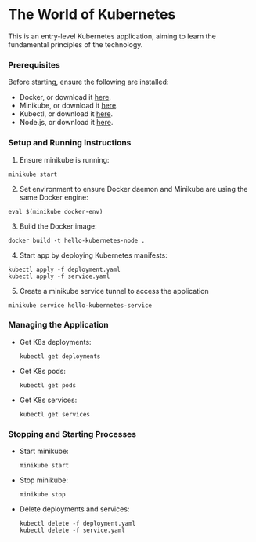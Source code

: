 # The World of Kubernetes

This is an entry-level Kubernetes application, aiming to learn the fundamental principles of the technology.

### Prerequisites

Before starting, ensure the following are installed:

- Docker, or download it [here](https://docs.docker.com/get-docker/).
- Minikube, or download it [here](https://minikube.sigs.k8s.io/docs/start/).
- Kubectl, or download it [here](https://minikube.sigs.k8s.io/docs/start/).
- Node.js, or download it [here](https://nodejs.org/en/download).

### Setup and Running Instructions

1. Ensure minikube is running:

```
minikube start
```

2. Set environment to ensure Docker daemon and Minikube are using the same Docker engine:

```
eval $(minikube docker-env)
```

3. Build the Docker image:

```
docker build -t hello-kubernetes-node .
```

4. Start app by deploying Kubernetes manifests:

```
kubectl apply -f deployment.yaml
kubectl apply -f service.yaml
```

5. Create a minikube service tunnel to access the application

```
minikube service hello-kubernetes-service
```

### Managing the Application

- Get K8s deployments:
  ```
  kubectl get deployments
  ```
- Get K8s pods:
  ```
  kubectl get pods
  ```
- Get K8s services:
  ```
  kubectl get services
  ```

### Stopping and Starting Processes

- Start minikube:
  ```
  minikube start
  ```
- Stop minikube:
  ```
  minikube stop
  ```
- Delete deployments and services:
  ```
  kubectl delete -f deployment.yaml
  kubectl delete -f service.yaml
  ```
